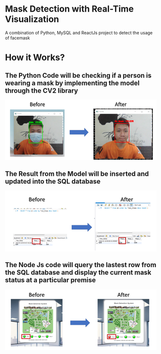 # Mask Detection with Real-Time Visualization 
 A combination of Python, MySQL and ReactJs project to detect the usage of facemask

# How it Works?
## The Python Code will be checking if a person is wearing a mask by implementing the model through the CV2 library

<img src="images/jupyter_result.png" height="200" width="500">

## The Result from the Model will be inserted and updated into the SQL database 

<img src="images/sql result.png" height="200" width="500">

## The Node Js code will query the lastest row from the SQL database and display the current mask status at a particular premise
<img src="images/node js result.png" height="200" width="500">

